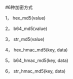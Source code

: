 


#6种加密方式

1，  hex_md5(value)

2，  b64_md5(value)

3，  str_md5(value)

4，  hex_hmac_md5(key, data)

5，  b64_hmac_md5(key, data)

6，  str_hmac_md5(key, data)

